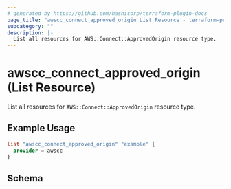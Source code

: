 ```yaml
---
# generated by https://github.com/hashicorp/terraform-plugin-docs
page_title: "awscc_connect_approved_origin List Resource - terraform-provider-awscc"
subcategory: ""
description: |-
  List all resources for AWS::Connect::ApprovedOrigin resource type.
---
```


# awscc_connect_approved_origin (List Resource)

List all resources for `AWS::Connect::ApprovedOrigin` resource type.

## Example Usage

```terraform
list "awscc_connect_approved_origin" "example" {
  provider = awscc
}
```

<!-- schema generated by tfplugindocs -->
## Schema
